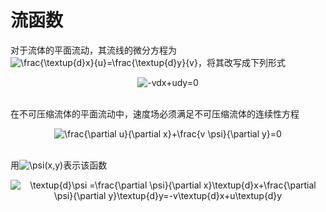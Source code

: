 # 流函数
对于流体的平面流动，其流线的微分方程为 <img src="https://latex.codecogs.com/svg.image?\frac{\textup{d}x}{u}=\frac{\textup{d}y}{v}" title="\frac{\textup{d}x}{u}=\frac{\textup{d}y}{v}" />，将其改写成下列形式
<br/>
<div align="center"><img src="https://latex.codecogs.com/svg.image?-v\textup{d}x&plus;u\textup{d}y=0" title="-vdx+udy=0" /></div>
<br/>

在不可压缩流体的平面流动中，速度场必须满足不可压缩流体的连续性方程
<br/>
<div align="center"><img src="https://latex.codecogs.com/svg.image?\frac{\partial&space;u}{\partial&space;x}&plus;\frac{v&space;\psi}{\partial&space;y}=0" title="\frac{\partial u}{\partial x}+\frac{v \psi}{\partial y}=0" /></div>
<br/>

用<img src="https://latex.codecogs.com/svg.image?\psi(x,y)&space;" title="\psi(x,y) " />表示该函数
<br/>
<div align="center"><img src="https://latex.codecogs.com/svg.image?\textup{d}\psi&space;=\frac{\partial&space;\psi}{\partial&space;x}\textup{d}x&plus;\frac{\partial&space;\psi}{\partial&space;y}\textup{d}y=-v\textup{d}x&plus;u\textup{d}y" title="\textup{d}\psi =\frac{\partial \psi}{\partial x}\textup{d}x+\frac{\partial \psi}{\partial y}\textup{d}y=-v\textup{d}x+u\textup{d}y" /></div>
<br/>
